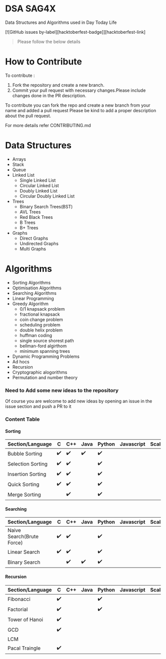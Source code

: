 # DSA SAG4X
Data Structures and Algorithms used in Day Today Life

[![GitHub issues by-label][hacktoberfest-badge]][hacktoberfest-link]

> Please follow the below details 

# How to Contribute
To contribute :
1. Fork the repository and create a new branch.
2. Commit your pull request with necessary changes.Please include changes done in the PR description.

To contribute you can fork the repo and create a new branch from your name and added a pull request
Please be kind to add a proper description about the pull request.

For more details refer CONTRIBUTING.md

# Data Structures
- Arrays
- Stack
- Queue
- Linked List
  * Single Linked List
  * Circular Linked List
  * Doubly Linked List
  * Circular Doubly Linked List
- Trees
  * Binary Search Trees(BST)
  * AVL Trees
  * Red Black Trees
  * B Trees
  * B+ Trees
- Graphs
  * Direct Graphs
  * Undirected Graphs
  * Multi Graphs

# Algorithms
- Sorting Algorithms
- Optimisation Algorithms
- Searching Algorithms
- Linear Programming
- Greedy Algorithm
  * 0/1 knapsack problem
  * fractional knapsack
  * coin change problem 
  * scheduling problem
  * double helix problem
  * huffman coding
  * single source shorest path
  * bellman-ford algirthom
  * minimum spanning trees
- Dynamic Programming Problems
- Ad hocs
- Recursion
- Cryptographic alogorithms
- Permutation and number theory

### Need to Add some new ideas to the repository

Of course you are welcome to add new ideas by opening an issue in the issue section and push a PR to it

### Content Table
#### Sorting
Section/Language | C  | C++ | Java | Python | Javascript | Scala | Go |
-----------------|----|-----|------|--------|------------|-------|----|
Bubble Sorting   |✔️ |✔️  |  ✔️ |  ✔️ |    |       |✔️|
Selection Sorting|✔️ |✔️  |     |  ✔️ |     |       |✔️|
Insertion Sorting   |✔️ |✔️  |     |  ✔️ |     |       |✔️|
Quick Sorting    |✔️ |✔️  |     |  ✔️ |     |       ||
Merge Sorting    |   |✔️  |     |  ✔️  |     |       ||

#### Searching
Section/Language | C  | C++ | Java | Python | Javascript | Scala | Go |
-----------------|----|-----|------|--------|------------|-------|------|
Naive Search(Brute Force)  |✔️|✔️|    | ✔️    |            |       | |
Linear Search              |✔️|✔️|    | ✔️   |            |       |✔️|
Binary Search              |   |✔️| ✔️| ✔️ |            |       |✔️|

#### Recursion
Section/Language | C  | C++ | Java | Python | Javascript | Scala |
-----------------|----|-----|------|--------|------------|-------|
Fibonacci        |✔️ |  |    |✔️ |            |       |
Factorial        |✔️ |  |    | ✔️ |            |       |
Tower of Hanoi   |✔️ |  |    |    |            |       |
GCD              |✔️ |  |    |    |            |       |
LCM              |   |    |    |            |       |
Pacal Traingle   |✔️ |    |    |            |       |
